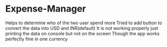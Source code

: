 # Expense-Manager
Helps to determine who of the two user spend more
Tried to add button to convert the data into USD and INR(default)
It is not working properly just printing the data on console but not on the screen 
Though the app works perfectly fine in one currency 
